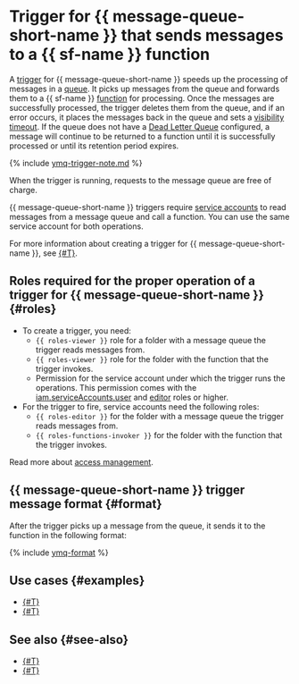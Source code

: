 # Trigger for {{ message-queue-short-name }} that sends messages to a {{ sf-name }} function

A [trigger](../trigger/) for {{ message-queue-short-name }} speeds up the processing of messages in a [queue](../../../message-queue/concepts/queue.md). It picks up messages from the queue and forwards them to a {{ sf-name }} [function](../function.md) for processing. Once the messages are successfully processed, the trigger deletes them from the queue, and if an error occurs, it places the messages back in the queue and sets a [visibility timeout](../../../message-queue/concepts/visibility-timeout.md). If the queue does not have a [Dead Letter Queue](../../../message-queue/concepts/dlq.md) configured, a message will continue to be returned to a function until it is successfully processed or until its retention period expires.

{% include [ymq-trigger-note.md](../../../_includes/functions/ymq-trigger-note.md) %}

When the trigger is running, requests to the message queue are free of charge.

{{ message-queue-short-name }} triggers require [service accounts](../../../iam/concepts/users/service-accounts.md) to read messages from a message queue and call a function. You can use the same service account for both operations.

For more information about creating a trigger for {{ message-queue-short-name }}, see [{#T}](../../operations/trigger/ymq-trigger-create.md).

## Roles required for the proper operation of a trigger for {{ message-queue-short-name }} {#roles}

* To create a trigger, you need: 
    * `{{ roles-viewer }}` role for a folder with a message queue the trigger reads messages from.
    * `{{ roles-viewer }}` role for the folder with the function that the trigger invokes.
    * Permission for the service account under which the trigger runs the operations. This permission comes with the [iam.serviceAccounts.user](../../../iam/security/index.md#iam-serviceAccounts-user) and [editor](../../../iam/roles-reference.md#editor) roles or higher.
* For the trigger to fire, service accounts need the following roles: 
    * `{{ roles-editor }}` for the folder with a message queue the trigger reads messages from.
    * `{{ roles-functions-invoker }}` for the folder with the function that the trigger invokes.

Read more about [access management](../../security/index.md).

## {{ message-queue-short-name }} trigger message format {#format}

After the trigger picks up a message from the queue, it sends it to the function in the following format:

{% include [ymq-format](../../../_includes/functions/ymq-format.md) %}

## Use cases {#examples}

* [{#T}](../../tutorials/serverless-trigger-budget-queue-vm-tg.md)
* [{#T}](../../tutorials/video-converting-queue.md)

## See also {#see-also}

* [{#T}](../../../serverless-containers/concepts/trigger/ymq-trigger.md)
* [{#T}](../../../api-gateway/concepts/trigger/ymq-trigger.md)

